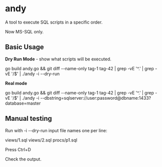 # andy
A tool to execute SQL scripts in a specific order.

Now MS-SQL only.

## Basic Usage

**Dry Run Mode** - show what scripts will be executed. 

  go build andy.go && git diff --name-only tag-1 tag-42 | grep -vE '^\.' | grep -vE '/$' | ./andy -i --dry-run

**Real mode**  

  go build andy.go && git diff --name-only tag-1 tag-42 | grep -vE '^\.' | grep -vE '/$' | ./andy -i --dbstring=sqlserver://user:password@dbname:1433?database=master 

## Manual testing 

Run with -i --dry-run input file names one per line:

  views/1.sql
  views/2.sql
  procs/p1.sql

Press Ctrl+D 

Check the output.